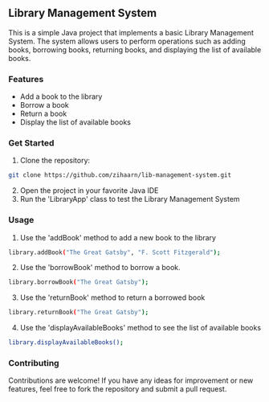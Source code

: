 ## Library Management System
This is a simple Java project that implements a basic Library Management System. The system allows users to perform operations such as adding books, borrowing books, returning books, and displaying the list of available books.

### Features
- Add a book to the library
- Borrow a book
- Return a book
- Display the list of available books
### Get Started
1. Clone the repository:
```bash
git clone https://github.com/zihaarn/lib-management-system.git
```
2. Open the project in your favorite Java IDE
3. Run the 'LibraryApp' class to test the Library Management System

### Usage
1. Use the 'addBook' method to add a new book to the library
```bash
library.addBook("The Great Gatsby", "F. Scott Fitzgerald");
```
2. Use the 'borrowBook' method to borrow a book.
```bash
library.borrowBook("The Great Gatsby");
```
3. Use the 'returnBook' method to return a borrowed book
```bash
library.returnBook("The Great Gatsby");
```
4. Use the 'displayAvailableBooks' method to see the list of available books
```bash
library.displayAvailableBooks();
```

### Contributing
Contributions are welcome! 
If you have any ideas for improvement or new features, feel free to fork the repository and submit a pull request.
